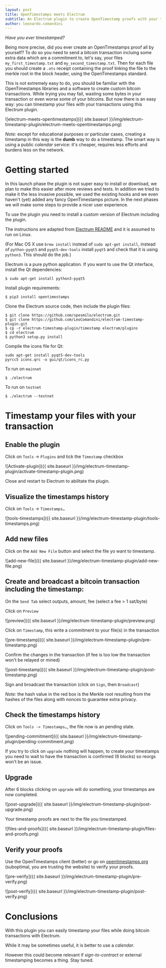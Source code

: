 ```yaml
---
layout: post
title: OpenTimestamps meets Electrum
subtitle: An Electrum plugin to create OpenTimestamp proofs with your transactions
author: leonardo.comandini
---
```


*Have you ever timestamped?*

Being more precise, did you ever create an OpenTimestamps proof all by yourself?
To do so you need to send a bitcoin transaction incluing some extra data which are a commitment to, let's say, your files `my_first_timestamp.txt` and `my_second_timestamp.txt`.
Then for each file you should create a `.ots` receipt containing the proof linking the file to the merkle root in the block header, using the OpenTimestamps standard.

This is not extremely easy to do, you should be familiar with the OpenTimestamps libraries and a software to create custom bitcoin transactions. 
While trying you may fail, wasting some bytes in your transaction or even worse some of your bitcoins.
But now there is an easy way: you can timestamp your files with your transactions using this Electrum plugin.

![electrum-meets-opentimestamps]({{ site.baseurl }}/img/electrum-timestamp-plugin/electrum-meets-opentimestamps.png)

*Note:* except for educational purposes or particular cases, creating a timestamp in this way is the **dumb** way to do a timestamp. 
The smart way is using a public *calendar* service: it's cheaper, requires less efforts and burdens less on the network.

# Getting started

In this launch phase the plugin is not super easy to install or download, 
we plan to make this easier after more reviews and tests.
In addition we tried to make it the less invasive possible, 
we used the existing hooks and we even haven't (yet) added any fancy OpenTimestamps picture.
In the next phases we will make some steps to provide a nicer user experience.

To use the plugin you need to install a custom version of Electrum including the plugin.

The instructions are adapted from [Electrum README](https://github.com/spesmilo/electrum#development-version)
and it is assumed to run on Linux.

(For Mac OS X use `brew install` instead of `sudo apt-get install`, instead of `python-pyqt5` and `pyqt5-dev-tools` install `pyqt5` and check that it is using `python3`. This should do the job.)

Electrum is a pure python application. 
If you want to use the Qt interface, install the Qt dependencies:

```
$ sudo apt-get install python3-pyqt5
```

Install plugin requirements:
```
$ pip3 install opentimestamps
```

Clone the Electrum source code, then include the plugin files:
```
$ git clone https://github.com/spesmilo/electrum.git
$ git clone https://github.com/LeoComandini/electrum-timestamp-plugin.git
$ cp -r electrum-timestamp-plugin/timestamp electrum/plugins
$ cd electrum
$ python3 setup.py install
```

Compile the icons file for Qt:
```
sudo apt-get install pyqt5-dev-tools
pyrcc5 icons.qrc -o gui/qt/icons_rc.py
```

To run on `mainnet`
```
$ ./electrum
```

To run on `testnet` 
```
$ ./electrum --testnet
```

# Timestamp your files with your transaction

## Enable the plugin

Click on `Tools` -> `Plugins` and tick the `Timestamp` checkbox

![Activate-plugin]({{ site.baseurl }}/img/electrum-timestamp-plugin/activate-timestamp-plugin.png)

Close and restart to Electrum to abilitate the plugin.

## Visualize the timestamps history

Click on `Tools` -> `Timestamps…`

![tools-timestamps]({{ site.baseurl }}/img/electrum-timestamp-plugin/tools-timestamps.png)

## Add new files

Click on the `Add New File` button and select the file yo want to timestamp.

![add-new-file]({{ site.baseurl }}/img/electrum-timestamp-plugin/add-new-file.png)

## Create and broadcast a bitcoin transaction including the timestamp:
On the `Send Tab` select outputs, amount, fee
(select a fee > 1 sat/byte) 

Click on `Preview`

![preview]({{ site.baseurl }}/img/electrum-timestamp-plugin/preview.png)

Click on `Timestamp`, this write a commitment to your file(s) in the transaction 

![pre-timestamp]({{ site.baseurl }}/img/electrum-timestamp-plugin/pre-timestamp.png)

Confirm the changes in the transaction 
(if fee is too low the transaction won't be relayed or mined)

![post-timestamp]({{ site.baseurl }}/img/electrum-timestamp-plugin/post-timestamp.png)

Sign and broadcast the transaction (click on `Sign`, then `Broadcast`)

*Note:* the hash value in the red box is the Merkle root resulting from the hashes of the files along with nonces to guarantee extra privacy. 

## Check the timestamps history

Click on `Tools -> Timestamps…`, the file now is an pending state.

![pending-commitment]({{ site.baseurl }}/img/electrum-timestamp-plugin/pending-commitment.png)

If you try to click on `upgrade` nothing will happen,
to create your timestamps you need to wait to have the transaction is confirmed (6 blocks) so reorgs won't be an issue.

## Upgrade

After 6 blocks clicking on `upgrade` will do something, your timestamps are now completed.

![post-upgrade]({{ site.baseurl }}/img/electrum-timestamp-plugin/post-upgrade.png)

Your timestamp proofs are next to the file you timestamped.

![files-and-proofs]({{ site.baseurl }}/img/electrum-timestamp-plugin/files-and-proofs.png)

## Verify your proofs

Use the OpenTimestamps client (better) or go on [opentimestamps.org](https://opentimestamps.org) (suboptimal, you are trusting the website) to verify your proofs.

![pre-verify]({{ site.baseurl }}/img/electrum-timestamp-plugin/pre-verify.png)

![post-verify]({{ site.baseurl }}/img/electrum-timestamp-plugin/post-verify.png)

# Conclusions

With this plugin you can easily timestamp your files while doing bitcoin transactions with Electrum.

While it may be sometimes useful, it is better to use a *calendar*.

However this could become relevant if *sign-to-contract* or external timestamping becomes a thing. 
Stay tuned.
